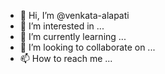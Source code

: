 - 👋 Hi, I’m @venkata-alapati
- 👀 I’m interested in ...
- 🌱 I’m currently learning ...
- 💞️ I’m looking to collaborate on ...
- 📫 How to reach me ...

<!---
venkata-alapati/venkata-alapati is a ✨ special ✨ repository because its `README.md` (this file) appears on your GitHub profile.
You can click the Preview link to take a look at your changes.
--->
